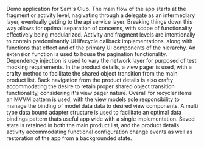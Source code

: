 Demo application for Sam's Club. The main flow of the app starts at the
fragment or activity level, nagivating through a delegate as an
intermediary layer, eventually getting to the api service layer. Breaking
things down this way allows for optimal separation of concerns, with scope
of functionality effectively being modularized. Activity and fragment
levels are intentionally to contain predominantly UI lifecycle callback
implementations, along with functions that effect and of the primary
UI components of the hierarchy. An extension function is used to
house the pagination functionality. Dependency injection is used
to vary the network layer for purposed of test mocking requirements.
In the product details, a view pager is used, with a crafty method
to facilitate the shared object transition from the main product list.
Back navigation from the product details is also crafty accommodating
the desire to retain proper shared object transition functionality,
considering it's view pager nature. Overall for recycler items
an MVVM pattern is used, with the view models sole responsibility
to manage the binding of model data data to desired view components. A
multi type data bound adapter structure is used to facilitate an optimal
data bindings pattern thats useful app wide with a single implementation.
Saved state is retained in both the main product list, and the product
details activity accommodating functional configuration change events
as well as restoration of the app from a backgrounded state.
